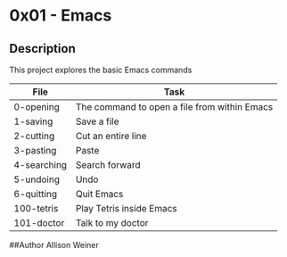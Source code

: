 # 0x01 - Emacs
## Description

This project explores the basic Emacs commands

File | Task
-----|-----
0-opening | The command to open a file from within Emacs
1-saving | Save a file
2-cutting | Cut an entire line
3-pasting | Paste
4-searching | Search forward
5-undoing | Undo
6-quitting | Quit Emacs
100-tetris | Play Tetris inside Emacs
101-doctor | Talk to my doctor
##Author
Allison Weiner